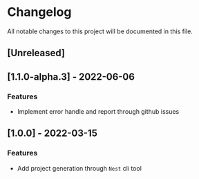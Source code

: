 # Changelog

All notable changes to this project will be documented in this file.

## [Unreleased]
## [1.1.0-alpha.3] - 2022-06-06

### Features

- Implement error handle and report through github issues

## [1.0.0] - 2022-03-15

### Features

- Add project generation through `Nest` cli tool

<!-- generated by git-cliff -->
